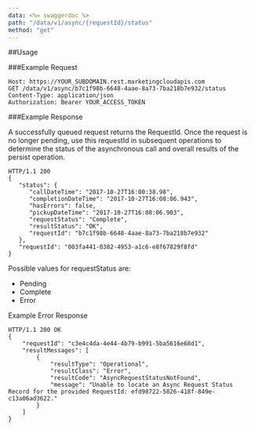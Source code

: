 ```yaml
---
data: <%= swaggerdoc %>
path: "/data/v1/async/{requestId}/status"
method: "get"
---
```

##Usage

###Example Request

```
Host: https://YOUR_SUBDOMAIN.rest.marketingcloudapis.com
GET /data/v1/async/b7c1f98b-6648-4aae-8a73-7ba218b7e932/status
Content-Type: application/json
Authorization: Bearer YOUR_ACCESS_TOKEN
```

###Example Response

A successfully queued request returns the RequestId. Once the request is no longer pending, use this requestId in subsequent operations to determine the status of the asynchronous call and overall results of the persist operation.
```
HTTP/1.1 200
{
   "status": {
      "callDateTime": "2017-10-27T16:00:38.98",
      "completionDateTime": "2017-10-27T16:08:06.943",
      "hasErrors": false,
      "pickupDateTime": "2017-10-27T16:08:06.903",
      "requestStatus": "Complete",
      "resultStatus": "OK",
      "requestId": "b7c1f98b-6648-4aae-8a73-7ba218b7e932"
   },
   "requestId": "003fa441-0382-4953-a1c6-e8f67829f8fd"
}
```
Possible values for requestStatus are:

* Pending
* Complete
* Error

Example Error Response
```
HTTP/1.1 200 OK
{
    "requestId": "c3e4c4da-4e44-4b79-b991-5ba5616e68d1",
    "resultMessages": [
        {
            "resultType": "Operational",
            "resultClass": "Error",
            "resultCode": "AsyncRequestStatusNotFound",
            "message": "Unable to locate an Async Request Status Record for the provided RequestId: efd98722-5826-418f-849e-c13a06ad3622."
        }
    ]
}
```
